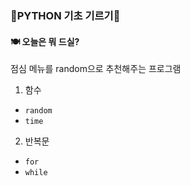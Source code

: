 ### 🦁PYTHON 기초 기르기🦁

#### 🍽 오늘은 뭐 드실?
점심 메뉴를 random으로 추천해주는 프로그램
1. 함수
- `random`
- `time`

2. 반복문
- `for`
- `while`